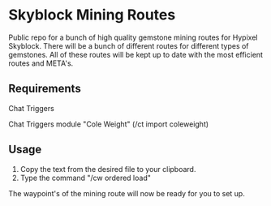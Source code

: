 # Skyblock Mining Routes

Public repo for a bunch of high quality gemstone mining routes for Hypixel Skyblock. There will be a bunch of different routes for different types of gemstones. All of these routes will be kept up to date with the most efficient routes and META's.

## Requirements

Chat Triggers

Chat Triggers module "Cole Weight" (/ct import coleweight)

## Usage

1. Copy the text from the desired file to your clipboard.
2. Type the command "/cw ordered load"

The waypoint's of the mining route will now be ready for you to set up.